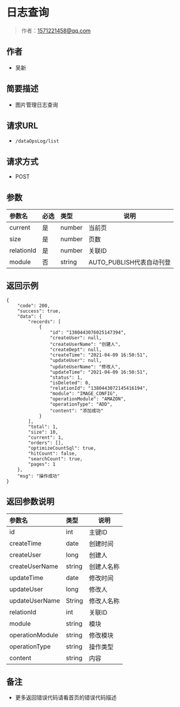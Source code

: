 # 日志查询

> 作者：1571221458@qq.com

## 作者
- 吴新

    
## 简要描述

- 图片管理日志查询

## 请求URL
- `/dataOpsLog/list`
  
## 请求方式
- POST 

## 参数

|参数名|必选|类型|说明|
|:----    |:---|:----- |-----   |
|current |是  |number |当前页   |
|size |是  |number | 页数    |
|relationId     |是  |number | 关联ID    |
|module     |否  |string | AUTO_PUBLISH代表自动刊登    |

## 返回示例 

``` 
{
    "code": 200,
    "success": true,
    "data": {
        "records": [
            {
                "id": "1380443076025147394",
                "createUser": null,
				"createUserName": "创建人",
                "createDept": null,
                "createTime": "2021-04-09 16:50:51",
                "updateUser": null,
				"updateUserName": "修改人",
                "updateTime": "2021-04-09 16:50:51",
                "status": 1,
                "isDeleted": 0,
                "relationId": "1380443072145416194",
                "module": "IMAGE_CONFIG",
                "operationModule": "AMAZON",
                "operationType": "ADD",
                "content": "添加成功"
            }
        ],
        "total": 1,
        "size": 10,
        "current": 1,
        "orders": [],
        "optimizeCountSql": true,
        "hitCount": false,
        "searchCount": true,
        "pages": 1
    },
    "msg": "操作成功"
}
```

## 返回参数说明 

|参数名|类型|说明|
|:-----  |:-----|-----                           |
|id |int   |主键ID  |
|createTime |date   |创建时间  |
|createUser |long | 创建人 |
|createUserName | string | 创建人名称|
|updateTime |date   |修改时间  |
|updateUser |long|修改人  |
|updateUserName | String | 修改人名称 |
|relationId |int   |关联ID  |
|module |string   |模块  |
|operationModule |string   |修改模块  |
|operationType |string   |操作类型  |
|content |string   |内容  |

## 备注 

- 更多返回错误代码请看首页的错误代码描述